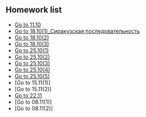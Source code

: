 ## Homework list
* [Go to 11.10](https://github.com/AlimG11/Homework/blob/main/11.10.md)
* [Go to 18.10(1)_Сиракузская последовательность](https://github.com/AlimG11/Homework/blob/main/18.10(1)_Сиракузская%20последовательность.md)
* [Go to 18.10(2)](https://github.com/AlimG11/Homework/blob/main/18.10(2).md)
* [Go to 18.10(3)](https://github.com/AlimG11/Homework/blob/main/18.10(3).md)
* [Go to 25.10(1)](https://github.com/AlimG11/Homework/blob/main/25.10(1).md)
* [Go to 25.10(2)](https://github.com/AlimG11/Homework/blob/main/25.10(2).md)
* [Go to 25.10(3)](https://github.com/AlimG11/Homework/blob/main/25.10(3).md)
* [Go to 25.10(4)](https://github.com/AlimG11/Homework/blob/main/25.10(4).md)
* [Go to 25.10(5)](https://github.com/AlimG11/Homework/blob/main/25.10(5).md)
* [Go to 15.11(1)]
* [Go to 15.11(2)]
* [Go to 22.11](https://github.com/AlimG11/Homework/blob/main/22.11.md)
* [Go to 08.11(1)]
* [Go to 08.11(2)]
